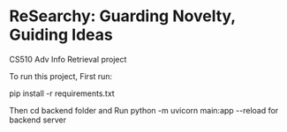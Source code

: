 # ReSearchy: Guarding Novelty, Guiding Ideas
CS510 Adv Info Retrieval project

To run this project, First run:

pip install -r requirements.txt

Then
cd backend folder and Run python -m uvicorn main:app --reload for backend server
